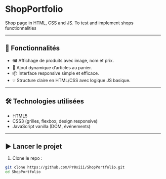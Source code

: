 # ShopPortfolio
Shop page in HTML, CSS and JS. To test and implement shops functionnalities

---

## 🚀 Fonctionnalités

- 🖼️ Affichage de produits avec image, nom et prix.
- 🛒 Ajout dynamique d’articles au panier.
- 📦 Interface responsive simple et efficace.
- 💡 Structure claire en HTML/CSS avec logique JS basique.

---

## 🛠️ Technologies utilisées

- HTML5
- CSS3 (grilles, flexbox, design responsive)
- JavaScript vanilla (DOM, événements)

---

## ▶️ Lancer le projet

1. Clone le repo :

```bash
git clone https://github.com/Pr0xiii/ShopPortfolio.git
cd ShopPortfolio
